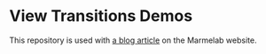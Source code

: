 # View Transitions Demos

This repository is used with [a blog article](https://marmelab.com/blog/) on the Marmelab website.
